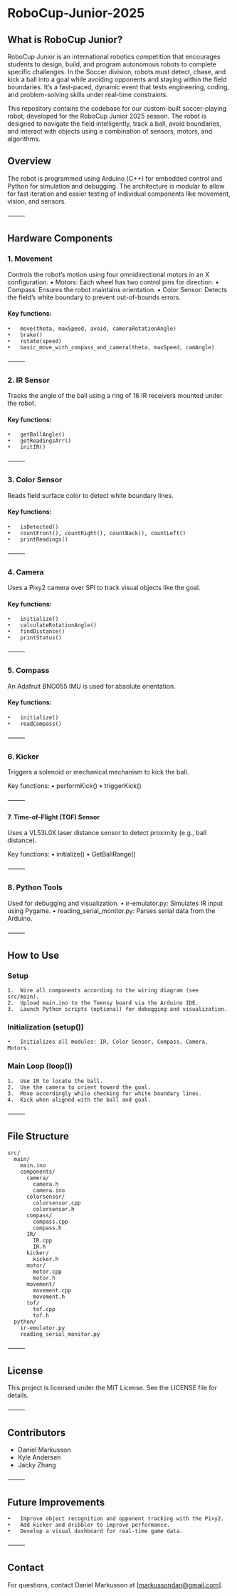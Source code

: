 # RoboCup-Junior-2025

## What is RoboCup Junior?

RoboCup Junior is an international robotics competition that encourages students to design, build, and program autonomous robots to complete specific challenges. In the Soccer division, robots must detect, chase, and kick a ball into a goal while avoiding opponents and staying within the field boundaries. It’s a fast-paced, dynamic event that tests engineering, coding, and problem-solving skills under real-time constraints.

This repository contains the codebase for our custom-built soccer-playing robot, developed for the RoboCup Junior 2025 season. The robot is designed to navigate the field intelligently, track a ball, avoid boundaries, and interact with objects using a combination of sensors, motors, and algorithms.

## Overview

The robot is programmed using Arduino (C++) for embedded control and Python for simulation and debugging. The architecture is modular to allow for fast iteration and easier testing of individual components like movement, vision, and sensors.

⸻

## Hardware Components

### 1. Movement

Controls the robot’s motion using four omnidirectional motors in an X configuration.
	•	Motors: Each wheel has two control pins for direction.
	•	Compass: Ensures the robot maintains orientation.
	•	Color Sensor: Detects the field’s white boundary to prevent out-of-bounds errors.

#### Key functions:
	•	move(theta, maxSpeed, avoid, cameraRotationAngle)
	•	brake()
	•	rotate(speed)
	•	basic_move_with_compass_and_camera(theta, maxSpeed, camAngle)

⸻

### 2. IR Sensor

Tracks the angle of the ball using a ring of 16 IR receivers mounted under the robot.

#### Key functions:
	•	getBallAngle()
	•	getReadingsArr()
	•	initIR()

⸻

### 3. Color Sensor

Reads field surface color to detect white boundary lines.

#### Key functions:
	•	isDetected()
	•	countFront(), countRight(), countBack(), countLeft()
	•	printReadings()

⸻

### 4. Camera

Uses a Pixy2 camera over SPI to track visual objects like the goal.

#### Key functions:
	•	initialize()
	•	calculateRotationAngle()
	•	findDistance()
	•	printStatus()

⸻

### 5. Compass

An Adafruit BNO055 IMU is used for absolute orientation.

#### Key functions:
	•	initialize()
	•	readCompass()

⸻

### 6. Kicker

Triggers a solenoid or mechanical mechanism to kick the ball.

Key functions:
	•	performKick()
	•	triggerKick()

⸻

#### 7. Time-of-Flight (TOF) Sensor

Uses a VL53L0X laser distance sensor to detect proximity (e.g., ball distance).

Key functions:
	•	initialize()
	•	GetBallRange()

⸻

### 8. Python Tools

Used for debugging and visualization.
	•	ir-emulator.py: Simulates IR input using Pygame.
	•	reading_serial_monitor.py: Parses serial data from the Arduino.

⸻

## How to Use

### Setup
	1.	Wire all components according to the wiring diagram (see src/main).
	2.	Upload main.ino to the Teensy board via the Arduino IDE.
	3.	Launch Python scripts (optional) for debugging and visualization.

### Initialization (setup())
	•	Initializes all modules: IR, Color Sensor, Compass, Camera, Motors.

### Main Loop (loop())
	1.	Use IR to locate the ball.
	2.	Use the camera to orient toward the goal.
	3.	Move accordingly while checking for white boundary lines.
	4.	Kick when aligned with the ball and goal.

⸻

## File Structure
```
src/
  main/
    main.ino
    components/
      camera/
        camera.h
        camera.ino
      colorsensor/
        colorsensor.cpp
        colorsensor.h
      compass/
        compass.cpp
        compass.h
      IR/
        IR.cpp
        IR.h
      kicker/
        kicker.h
      motor/
        motor.cpp
        motor.h
      movement/
        movement.cpp
        movement.h
      tof/
        tof.cpp
        tof.h
  python/
    ir-emulator.py
    reading_serial_monitor.py
```

⸻

## License

This project is licensed under the MIT License. See the LICENSE file for details.

⸻

## Contributors
  - Daniel Markusson
  - Kyle Andersen
  - Jacky Zhang

⸻

## Future Improvements
	•	Improve object recognition and opponent tracking with the Pixy2.
	•	Add kicker and dribbler to improve performance.
	•	Develop a visual dashboard for real-time game data.

⸻

## Contact

For questions, contact Daniel Markusson at [markussondan@gmail.com].
